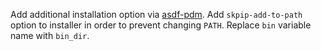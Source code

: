 Add additional installation option via [asdf-pdm](https://github.com/1oglop1/asdf-pdm).
Add `skpip-add-to-path` option to installer in order to prevent changing `PATH`.
Replace `bin` variable name with `bin_dir`.
